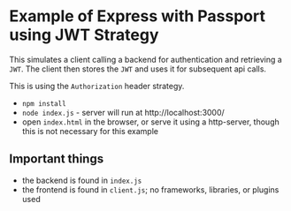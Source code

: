 # Example of Express with Passport using JWT Strategy

This simulates a client calling a backend for authentication and retrieving a `JWT`.
The client then stores the `JWT` and uses it for subsequent api calls.

This is using the `Authorization` header strategy.

* `npm install`
* `node index.js` - server will run at http://localhost:3000/
* open `index.html` in the browser, or serve it using a http-server, though this is not necessary for this example

## Important things

* the backend is found in `index.js`
* the frontend is found in `client.js`; no frameworks, libraries, or plugins used